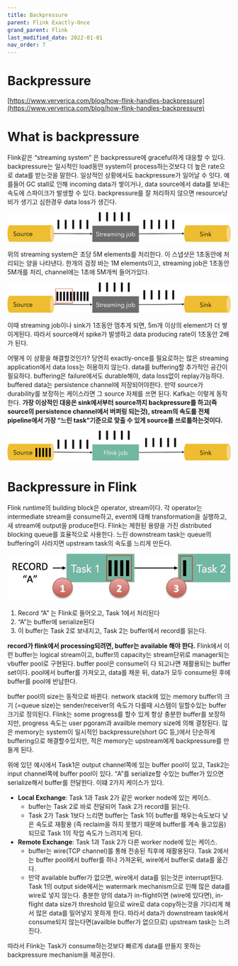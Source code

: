 ```yaml
---
title: Backpressure
parent: Flink Exactly-Once
grand_parent: Flink
last_modified_date: 2022-01-01
nav_order: 7
---
```

# Backpressure



[https://www.ververica.com/blog/how-flink-handles-backpressure](https://www.ververica.com/blog/how-flink-handles-backpressure)

# What is backpressure

Flink같은 “streaming system” 은  backpressure에 graceful하게 대응할 수 있다. backpressure는 일시적인 load동안 system이 process하는것보다 더 높은 rate으로 data를 받는것을 말한다. 일상적인 상황에서도 backpressure가 일어날 수 잇다. 예를들어 GC stall로 인해 incoming data가 쌓이거나, data source에서 data를 보내는 속도에 스파이크가 발생할 수 있다. backpressure를 잘 처리하지 않으면 resource낭비가 생기고 심한경우 data loss가 생긴다.

![Untitled](backpressure/Untitled.png)

위의 streaming system은 초당 5M elements를 처리한다. 이 스냅샷은 1초동안에 처리되는 양을 나타낸다. 한개의 검정 바는 1M elements이고, streaming job은 1초동안 5M개를 처리, channel에는 1초에 5M개씩 들어가있다.

![Untitled](backpressure/Untitled%201.png)

이때 streaming job이나 sink가 1초동안 멈추게 되면, 5m개 이상의 element가 더 쌓이게된다. 따라서 source에서 spike가 발생하고 data producing rate이 1초동안 2배가 된다.

어떻게 이 상황을 해결할것인가? 당연히 exactly-once를 필요로하는 많은 streaming application에서 data loss는 허용하지 않는다. data를 buffering할 추가적인 공간이 필요하다. buffering은 failure에서도 durable해야, data loss없이 replay가능하다. buffered data는 persistence channel에 저장되어야한다. 만약 source가 durability를 보장하는 케이스라면 그 source 자체를 쓰면 된다. Kafka는 이렇게 동작한다. **가장 이상적인 대응은 sink에서부터 source까지 backpressure를 하고(즉 source의 persistence channel에서 버퍼링 되는것), stream의 속도를 전체 pipeline에서 가장 “느린 task”기준으로 맞출 수 있게 source를 쓰로틀하는것이다.**

![Untitled](backpressure/Untitled%202.png)

# Backpressure in Flink

Flink runtime의 building block은 operator, stream이다. 각 operator는 intermediate stream을 consume하고, event에 대해 transformation을 실행하고, 새 stream에 output을 produce한다. Flink는 제한된 용량을 가진 distributed blocking queue를 효율적으로 사용한다. 느린 downstream task는 queue의 buffering이 사라지면 upstream task의 속도를 느리게 만든다.

![Untitled](backpressure/Untitled%203.png)

1. Record “A” 는 Flink로 들어오고, Task 1에서 처리된다
2. “A”는 buffer에 serialize된다
3. 이 buffer는 Task 2로 보내지고, Task 2는 buffer에서 record를 읽는다.

**record가 flink에서 processing되려면, buffer는 available 해야 한다.** Flink에서 이런 buffer는 logical stream이고, buffer의 capacity는 stream단위로 manager되는 vbuffer pool로 구현된다. buffer pool은 consume이 다 되고나면 재활용되는 buffer set이다. pool에서 buffer를 가져오고, data를 채운 뒤, data가 모두 consume된 후에 buffer를 pool에 반납한다.

buffer pool의 size는 동적으로 바뀐다. network stack에 있는 memory buffer의 크기 (=queue size)는 sender/receiver의 속도가 다를때 시스템이 일할수있는 buffer크기로 정의된다. Flink는 some progress를 할수 있게 항상 충분한 buffer를 보장하지만, progress 속도는 user pgoram과 availble memory size에 의해 결정된다. 많은 memory는 system이 일시적인 backpressure(short GC 등,)에서 단순하게 buffering으로 해결할수있지만, 적은 memory는 upstream에게 backpressure를 만들게 된다.

위에 있던 예시에서 Task1은 output channel쪽에 있는 buffer pool이 있고, Task2는 input channel쪽에 buffer pool이 있다. “A”를 serialize할 수있는 buffer가 있으면 serialize해서 buffer를 전달한다. 이떄 2가지 케이스가 있다.

- **Local Exchange**: Task 1과 Task 2가 같은 worker node에 있는 케이스.
    - buffer는 Task 2로 바로 전달되어 Task 2가 record를 읽는다.
    - Task 2가 Task 1보다 느리면 buffer는 Task 1이 buffer를 채우는속도보다 낮은 속도로 재활용 (즉 reclaim을 하지 못했기 때문에 buffer를 계속 들고있음)되므로 Task 1의 작업 속도가 느려지게 된다.
- **Remote Exchange**: Task 1과 Task 2가 다른 worker node에 있는 케이스.
    - buffer는 wire(TCP channel)를 통해 전송된 직후에 재활용된다. Task 2에서는 buffer pool에서 buffer를 하나 가져온뒤, wire에서 buffer로 data를 옮긴다.
    - 만약 available buffer가 없으면, wire에서 data를 읽는것은 interrupt된다. Task 1의 output side에서는 watermark mechanism으로 인해 많은 data를 wire로 넣지 않는다. 충분한 양의 data가 in-flight이면 (wire에 있다면), in-flight data size가 threshold 밑으로 wire로 data copy하는것을 기다리게 해서 많은 data를 밀어넣지 못하게 한다. 따라서 data가 downstream task에서 consume되지 않는다면(availble buffer가 없으므로) upstream task는 느려진다.

따라서 Flink는 Task가 consume하는것보다 빠르게 data를 만들지 못하는 backpressure mechanism을 제공한다.